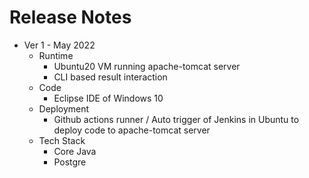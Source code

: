 # Release Notes

* Ver 1 - May 2022
  * Runtime
    * Ubuntu20 VM running apache-tomcat server
    * CLI based result interaction
  * Code
    * Eclipse IDE of Windows 10
  * Deployment
    * Github actions runner / Auto trigger of Jenkins in Ubuntu to deploy code to apache-tomcat server
  * Tech Stack
    * Core Java
    * Postgre
